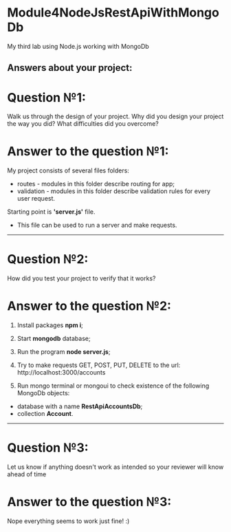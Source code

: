# Module4NodeJsRestApiWithMongoDb
My third lab using Node.js working with MongoDb

Answers about your project:
------------------------------------------------------------------------------
# Question №1:
Walk us through the design of your project. Why did you design your project the way you did? What difficulties did you overcome?

# Answer to the question №1:

My project consists of several files folders:
- routes - modules in this folder describe routing for app;
- validation - modules in this folder describe validation rules for every user request.

Starting point is **'server.js'** file.
- This file can be used to run a server and make requests.
------------------------------------------------------------------------------
# Question №2:
How did you test your project to verify that it works?

# Answer to the question №2:
1) Install packages **npm i**;
2) Start **mongodb** database;
3) Run the program **node server.js**;
4) Try to make requests GET, POST, PUT, DELETE to the url:
http://localhost:3000/accounts

4) Run mongo terminal or mongoui to check existence of the following MongoDb objects:
- database with a name **RestApiAccountsDb**;
- collection **Account**.
------------------------------------------------------------------------------
# Question №3:

Let us know if anything doesn't work as intended so your reviewer will know ahead of time

# Answer to the question №3:

Nope everything seems to work just fine! :)
